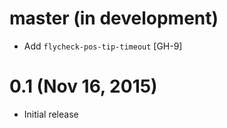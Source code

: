 master (in development)
=======================

- Add `flycheck-pos-tip-timeout` [GH-9]

0.1 (Nov 16, 2015)
==================

- Initial release

